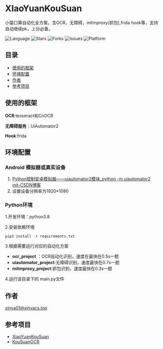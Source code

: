 # XIaoYuanKouSuan

小猿口算自动化全方案，含OCR，无障碍，mitmproxy(抓包),frida hook等，支持自动继续pk，上分必备。

![Language](https://img.shields.io/badge/language-python-blue?logo=python)
![Stars](https://img.shields.io/github/stars/xinyacs/XiaoYuan_Calculation_Automation.svg)
![Forks](https://img.shields.io/github/forks/xinyacs/XiaoYuan_Calculation_Automation.svg)
![Issues](https://img.shields.io/github/issues/xinyacs/XiaoYuan_Calculation_Automation.svg)
![Platform](https://img.shields.io/badge/platform-Android-green?logo=android)

## 目录

- [使用的框架](#使用的框架)
- [环境配置](#环境配置)
- [作者](#作者)
- [参考项目](#参考项目)

## 使用的框架

**OCR**:tesseract和CnOCR

**无障碍服务**：UiAutomator2

**Hook**:frida

## 环境配置

### Android 模拟器或真实设备

1. [Python控制安卓模拟器——uiautomator2模块_python -m uiautomator2 init-CSDN博客](https://blog.csdn.net/AZURE060606/article/details/137265580)
2. 设置设备分辨率为1920*1080


### Python环境
 1.开发环境：python3.8

 2.安装依赖环境

```python
pip3 install -r requirements.txt
```

3.根据需要运行对应的自动化方案

-  **ocr_project** ：OCR自动化识别，速度在最快在0.5s一题
- **uiautomator_project**:无障碍识别，速度最快在0.7s一题
- **mitmproxy_project**:抓包识别，速度最快在0.3s一题

4.运行该目录下的 main.py文件

## 作者
xinya01@xinyacs.top

## 参考项目

- [XiaoYuanKouSuan](https://github.com/cr4n5/XiaoYuanKouSuan)
- [KouSuanOCR](https://github.com/extrant/KouSuanOCR)
